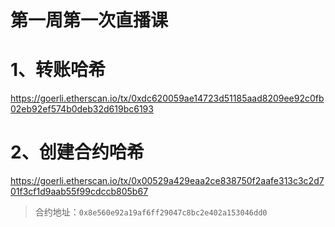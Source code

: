 # 第一周第一次直播课

# 1、转账哈希

https://goerli.etherscan.io/tx/0xdc620059ae14723d51185aad8209ee92c0fb02eb92ef574b0deb32d619bc6193

# 2、创建合约哈希

https://goerli.etherscan.io/tx/0x00529a429eaa2ce838750f2aafe313c3c2d701f3cf1d9aab55f99cdccb805b67

> 合约地址：`0x8e560e92a19af6ff29047c8bc2e402a153046dd0` 